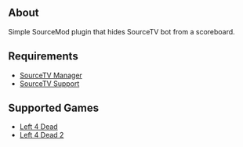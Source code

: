 About
------
Simple SourceMod plugin that hides SourceTV bot from a scoreboard.

Requirements
------
- [SourceTV Manager](https://github.com/peace-maker/sourcetvmanager)
- [SourceTV Support](https://github.com/shqke/sourcetvsupport)

Supported Games
------
- [Left 4 Dead](https://store.steampowered.com/app/500/Left_4_Dead/)
- [Left 4 Dead 2](https://store.steampowered.com/app/550/Left_4_Dead_2/)

